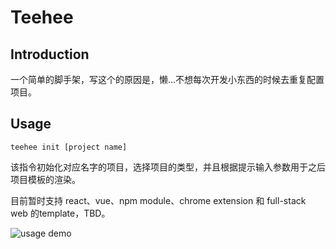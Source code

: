 # Teehee

## Introduction

一个简单的脚手架，写这个的原因是，懒...不想每次开发小东西的时候去重复配置项目。

## Usage

```
teehee init [project name]
```
该指令初始化对应名字的项目，选择项目的类型，并且根据提示输入参数用于之后项目模板的渲染。

目前暂时支持 react、vue、npm module、chrome extension 和 full-stack web 的template，TBD。

![usage demo](./demo.gif)
